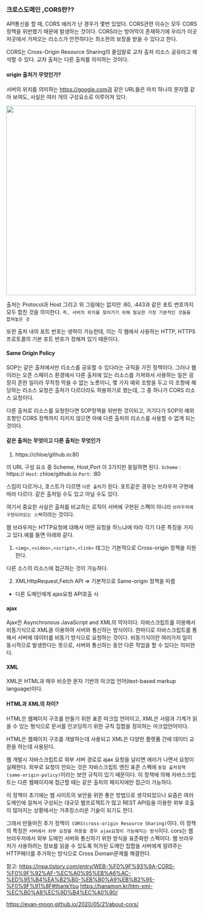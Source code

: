 ### 크로스도메인 ,CORS란??

API통신을 할 때, CORS 에러가 난 경우가 몇번 있었다.
CORS관련 이슈는 모두 CORS정책을 위반했기 때문에 발생하는 것이다.
CORS라는 방어막이 존재하기에 우리가 이곳 저곳에서 가져오는 리소스가 안전하다는 최소한의 보장을 받을 수 있다고 한다.

CORS는 Cross-Origin Resource Sharing의 줄임말로 교차 출처 리소스 공유라고 해석할 수 있다. 교차 출처는 다른 출처를 의미하는 것이다.


#### origin 출처가 무엇인가?

서버의 위치를 의미하는 https://google.com과 같은 URL들은 마치 하나의 문자열 같아 보여도, 사실은 여러 개의 구성요소로 이루어져 있다.

<img src="https://velog.velcdn.com/images/chloeee/post/53b04590-29ff-4200-a32b-b15eea18dd04/image.png" width="500px" />

출처는 Protocol과 Host 그리고 위 그림에는 없지만 :80, :443과 같은 포트 번호까지 모두 합친 것을 의미한다. `즉, 서버의 위치를 찾아가기 위해 필요한 가장 기본적인 것들을 합쳐놓은 곳`

또한 출처 내의 포트 번호는 생략이 가능한데, 이는 각 웹에서 사용하는 HTTP, HTTPS 프로토콜의 기본 포트 번호가 정해져 있기 때문이다.

#### Same Origin Policy

SOP는 같은 출처에서만 리소스를 공유할 수 있다라는 규칙을 가진 정책이다.
그러나 웹이라는 오픈 스페이스 환경에서 다른 출처에 있는 리소스를 가져와서 사용하는 일은 굉장히 흔한 일이라 무작정 막을 수 없는 노릇이니, 몇 가지 예외 조항을 두고 이 조항에 해당하는 
리소스 요청은 출처가 다르더라도 허용하기로 했는데, 그 중 하나가 CORS 리소스 요청이다.

다른 출처로 리소스를 요청한다면 SOP정책을 위반한 것이되고, 거기다가 SOP의 예외조항인 CORS 정책까지 지키지 않으면 아예 다른 출처의 리소스를 사용할 수 없게 되는 것이다.


#### 같은 출처는 무엇이고 다른 출처는 무엇인가

1. https://chloe/github.io:80

이 URL 구성 요소 중 Scheme, Host,Port 이 3가지만 동일하면 된다. 
`Scheme` : https://
`Host`: chloe/github.io
`Port`: :80

스킴이 다르거나, 호스트가 다르면 `다른 출처`가 된다.
포트같은 경우는 브라우저 구현에 따라 다르다. 같은 출처일 수도 있고 아닐 수도 있다.

여기서 중요한 사실은 출처를 비교하는 로직이 서버에 구현된 스펙이 아니라 `브라우저에 구현되어있는 스펙`이라는 것이다.




웹 브라우저는 HTTP요청에 대해서 어떤 요청을 하느냐에 따라 각기 다른 특징을 가지고 있다.예를 들면 아래와 같다.

1. `<img>,<video>,<script>,<link>` 태그는 기본적으로 Cross-origin 정책을 지원한다.
  
  다른 소스의 리소스에 접근하는 것이 가능하다.
  
2. XMLHttpRequest,Fetch API => 기본적으로 Same-origin 정책을 따름
  - 다른 도메인에게 ajax요청 API호출 시
  
  
  
#### ajax
  
  Ajax란 Asynchronous JavaScript and XML의 약자이다.
  자바스크립트를 이용해서 비동기식으로 XML을 이용하여 서버와 통신하는 방식이다.
  한마디로 자바스크립트를 통해서 서버에 데이터를 비동기 방식으로 요청하는 것이다.
  비동기식이란 여러가지 일이 동시적으로 발생한다는 뜻으로, 서버와 통신하는 동안 다른 작업을 할 수 있다는 의미한다.

#### XML
  XML은 HTML과 매우 비슷한 문자 기반의 마크업 언어(text-based markup language)이다.
 
#### HTML과 XML의 차이?
  HTML은 웹페이지 구조를 만들기 위한 표준 마크업 언어이고,
  XML은 사람과 기계가 읽을 수 있는 형식으로 문서를 인코딩하기 위한 규칙 집합을 정의하는 마크업언어이다.
  
  HTML은 웹페이지 구조를 개발하는데 사용되고 XML은 다양한 플랫폼 간에 데이터 교환을 하는데 사용된다.


웹 개발시 자바스크립트로 외부 서버 경로로 ajax 요청을 날리면 에러가 나면서 요청이 실패한다.
외부로 요청이 안되는 것은 자바스크립트 엔진 표준 스펙에 `동일 출처정책(same-origin-policy)`이라는 보안 규칙이 있기 때문이다.
이 정책에 의해 자바스크립트는 다른 웹페이지에 접근할 때는 같은 출처의 페이지에만 접근이 가능하다.

이 정책이 초기에는 웹 사이트의 보안을 위한 좋은 방법으로 생각되었으나 요즘은 여러 도메인에 걸쳐서 구성되는 대규모 웹프로젝트가 많고 REST API등을 이용한 외부 호출이 많아지는 상황에서는 거추장스러운 기술이 되기도 한다.

그래서 만들어진 추가 정책이` CORS(cross-origin Resource Sharing)`이다. 이 정책의 특징은 `서버에서 외부 요청을 허용할 경우 ajax요청이 가능해지는 방식`이다. cors는 웹 브라우저에서 외부 도메인 서버와 통신하기 위한 방식을 표준화한 스펙이다. 웹 브라우저가 사용하려는 정보를 읽을 수 있도록 허가된 도메인 집합을 서버에게 알려주는 HTTP헤더를 추가하는 방식으로 Cross Domain문제를 해결한다.


참고: https://inpa.tistory.com/entry/WEB-%F0%9F%93%9A-CORS-%F0%9F%92%AF-%EC%A0%95%EB%A6%AC-%ED%95%B4%EA%B2%B0-%EB%B0%A9%EB%B2%95-%F0%9F%91%8F#thankYou
  https://hanamon.kr/htm-xml-%EC%B0%A8%EC%9D%B4%EC%A0%90/
  
  https://evan-moon.github.io/2020/05/21/about-cors/
